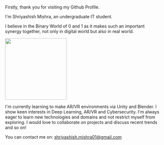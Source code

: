 Firstly, thank you for visiting my Github Profile. 

I'm Shriyashish Mishra, an undergraduate IT student. 

I believe in the Binary World of 0 and 1 as it makes such an important synergy together, not only in digital world but also in real world. 

<img src= "https://user-images.githubusercontent.com/62511046/89131715-9dbe6780-d52c-11ea-96a8-5a2ffdf1d6cb.jpg" width="200">

I'm currently learning to make AR/VR environments via Unity and Blender. 
I show keen interests in Deep Learning, AR/VR and Cybersecurity.
I'm always eager to learn new technologies and domains and not restrict myself from exploring. 
I would love to collaborate on projects and discuss recent trends and so on!

You can contact me on: shriyashish.mishra01@gmail.com
